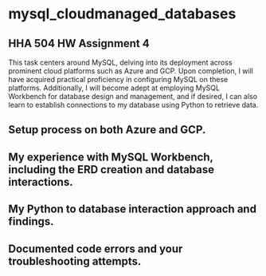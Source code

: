 # mysql_cloudmanaged_databases
## **HHA 504 HW Assignment 4**
This task centers around MySQL, delving into its deployment across prominent cloud platforms such as Azure and GCP. Upon completion, I will have acquired practical proficiency in configuring MySQL on these platforms. Additionally, I will become adept at employing MySQL Workbench for database design and management, and if desired, I can also learn to establish connections to my database using Python to retrieve data.
## Setup process on both Azure and GCP.



## My experience with MySQL Workbench, including the ERD creation and database interactions. 



## My Python to database interaction approach and findings.



## Documented code errors and your troubleshooting attempts.